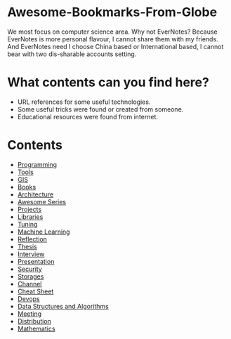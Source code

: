 # Awesome-Bookmarks-From-Globe 
We most focus on computer science area.
Why not EverNotes? Because EverNotes is more personal flavour, I cannot share them with my friends. And EverNotes need I choose China based or International based, I cannot bear with two dis-sharable accounts setting. 

# What contents can you find here?
* URL references for some useful technologies.
* Some useful tricks were found or created from someone.
* Educational resources were found from internet.



# Contents

- [Programming](https://github.com/hqxsn/Awesome-Bookmarks-From-Globe/tree/master/Programming)
- [Tools](https://github.com/hqxsn/Awesome-Bookmarks-From-Globe/tree/master/Tools)
- [GIS](https://github.com/hqxsn/Awesome-Bookmarks-From-Globe/tree/master/Gis)
- [Books](https://github.com/hqxsn/Awesome-Bookmarks-From-Globe/tree/master/Books)
- [Architecture](https://github.com/hqxsn/Awesome-Bookmarks-From-Globe/tree/master/Architecture)
- [Awesome Series](https://github.com/hqxsn/Awesome-Bookmarks-From-Globe/tree/master/Awesome_Series)
- [Projects](https://github.com/hqxsn/Awesome-Bookmarks-From-Globe/tree/master/Projects)
- [Libraries](https://github.com/hqxsn/Awesome-Bookmarks-From-Globe/tree/master/Libraries)
- [Tuning](https://github.com/hqxsn/Awesome-Bookmarks-From-Globe/tree/master/Tuning)
- [Machine Learning](https://github.com/hqxsn/Awesome-Bookmarks-From-Globe/blob/master/Machine_Learning)
- [Reflection](https://github.com/hqxsn/Awesome-Bookmarks-From-Globe/blob/master/Relection)
- [Thesis](https://github.com/hqxsn/Awesome-Bookmarks-From-Globe/blob/master/Thesis)
- [Interview](https://github.com/hqxsn/Awesome-Bookmarks-From-Globe/blob/master/Interview)
- [Presentation](https://github.com/hqxsn/Awesome-Bookmarks-From-Globe/blob/master/Presentation)
- [Security](https://github.com/hqxsn/Awesome-Bookmarks-From-Globe/blob/master/Security)
- [Storages](https://github.com/hqxsn/Awesome-Bookmarks-From-Globe/blob/master/Storages)
- [Channel](https://github.com/hqxsn/Awesome-Bookmarks-From-Globe/blob/master/Channel)
- [Cheat Sheet](https://github.com/hqxsn/Awesome-Bookmarks-From-Globe/blob/master/Cheat_Sheet)
- [Devops](https://github.com/hqxsn/Awesome-Bookmarks-From-Globe/blob/master/DevOps)
- [Data Structures and Algorithms](https://github.com/hqxsn/Awesome-Bookmarks-From-Globe/blob/master/Dsts_and_algorithms)
- [Meeting](https://github.com/hqxsn/Awesome-Bookmarks-From-Globe/blob/master/Meeting)
- [Distribution](https://github.com/hqxsn/Awesome-Bookmarks-From-Globe/blob/master/Distribution)
- [Mathematics](https://github.com/hqxsn/Awesome-Bookmarks-From-Globe/blob/master/Mathematics)

